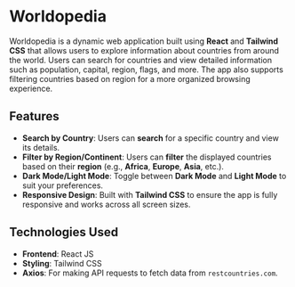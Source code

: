 # Worldopedia

Worldopedia is a dynamic web application built using **React** and **Tailwind CSS** that allows users to explore information about countries from around the world. Users can search for countries and view detailed information such as population, capital, region, flags, and more. The app also supports filtering countries based on region for a more organized browsing experience.

## Features

- **Search by Country**: Users can **search** for a specific country and view its details.
- **Filter by Region/Continent**: Users can **filter** the displayed countries based on their **region** (e.g., **Africa**, **Europe**, **Asia**, etc.).
- **Dark Mode/Light Mode**: Toggle between **Dark Mode** and **Light Mode** to suit your preferences.
- **Responsive Design**: Built with **Tailwind CSS** to ensure the app is fully responsive and works across all screen sizes.

## Technologies Used

- **Frontend**: React JS
- **Styling**: Tailwind CSS
- **Axios**: For making API requests to fetch data from `restcountries.com`.
